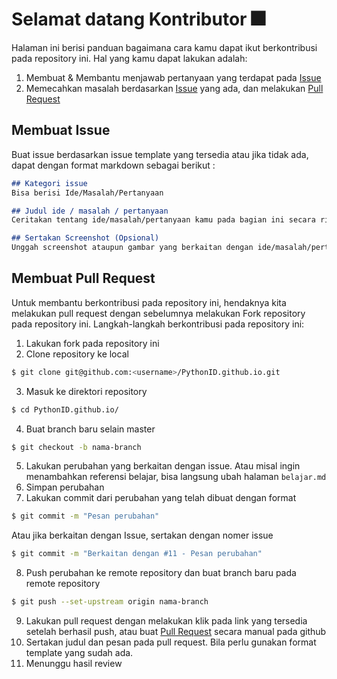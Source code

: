 # Selamat datang Kontributor :fireworks:
Halaman ini berisi panduan bagaimana cara kamu dapat ikut berkontribusi pada repository ini. Hal yang kamu dapat lakukan adalah:
1. Membuat & Membantu menjawab pertanyaan yang terdapat pada [Issue](https://github.com/PythonID/PythonID.github.io/issues?q=is%3Aissue+is%3Aopen+)
2. Memecahkan masalah berdasarkan [Issue](https://github.com/PythonID/PythonID.github.io/issues?q=is%3Aissue+is%3Aopen+) yang ada, dan melakukan [Pull Request](https://github.com/PythonID/PythonID.github.io/compare)

## Membuat Issue
Buat issue berdasarkan issue template yang tersedia atau jika tidak ada, dapat dengan format markdown sebagai berikut :
```markdown
## Kategori issue
Bisa berisi Ide/Masalah/Pertanyaan

## Judul ide / masalah / pertanyaan
Ceritakan tentang ide/masalah/pertanyaan kamu pada bagian ini secara ringkas dan jelas

## Sertakan Screenshot (Opsional)
Unggah screenshot ataupun gambar yang berkaitan dengan ide/masalah/pertanyaan yang ingin kamu bahas.
```

## Membuat Pull Request
Untuk membantu berkontribusi pada repository ini, hendaknya kita melakukan pull request dengan sebelumnya melakukan Fork repository pada repository ini. Langkah-langkah berkontribusi pada repository ini:

1. Lakukan fork pada repository ini
2. Clone repository ke local
```bash
$ git clone git@github.com:<username>/PythonID.github.io.git
```
3. Masuk ke direktori repository
```bash
$ cd PythonID.github.io/
```
4. Buat branch baru selain master
```bash
$ git checkout -b nama-branch
```
5. Lakukan perubahan yang berkaitan dengan issue. Atau misal ingin menambahkan referensi belajar, bisa langsung ubah halaman `belajar.md`
6. Simpan perubahan
7. Lakukan commit dari perubahan yang telah dibuat dengan format
```bash
$ git commit -m "Pesan perubahan"
```
Atau jika berkaitan dengan Issue, sertakan dengan nomer issue

```bash
$ git commit -m "Berkaitan dengan #11 - Pesan perubahan"
```
8. Push perubahan ke remote repository dan buat branch baru pada remote repository
```bash
$ git push --set-upstream origin nama-branch
```
9. Lakukan pull request dengan melakukan klik pada link yang tersedia setelah berhasil push, atau buat [Pull Request](https://github.com/PythonID/PythonID.github.io/compare) secara manual pada github
10. Sertakan judul dan pesan pada pull request. Bila perlu gunakan format template yang sudah ada.
11. Menunggu hasil review
